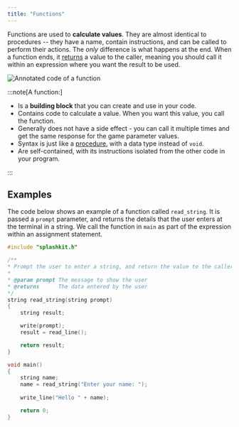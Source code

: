 ```yaml
---
title: "Functions"
---
```


Functions are used to **calculate values**. They are almost identical to procedures -- they have a name, contain instructions, and can be called to perform their actions. The *only* difference is what happens at the end. When a function ends, it [returns](../05-return) a value to the caller, meaning you should call it within an expression where you want the result to be used.

![Annotated code of a function](./images/function-pano.png)

:::note[A function:]

- Is a **building block** that you can create and use in your code.
- Contains code to calculate a value. When you want this value, you call the function.
- Generally does not have a side effect - you can call it multiple times and get the same response for the game parameter values.
- Syntax is just like a [procedure](./01-procedures), with a data type instead of `void`.
- Are self-contained, with its instructions isolated from the other code in your program.

:::

## Examples

The code below shows an example of a function called `read_string`. It is passed a `prompt` parameter, and returns the details that the user enters at the terminal in a string. We call the function in `main` as part of the expression within an assignment statement.

```cpp
#include "splashkit.h"

/**
* Prompt the user to enter a string, and return the value to the caller.
*
* @param prompt The message to show the user
* @returns      The data entered by the user
*/
string read_string(string prompt)
{
    string result;

    write(prompt);
    result = read_line();

    return result;
}

void main()
{
    string name;
    name = read_string("Enter your name: ");
    
    write_line("Hello " + name);

    return 0;
}
```
